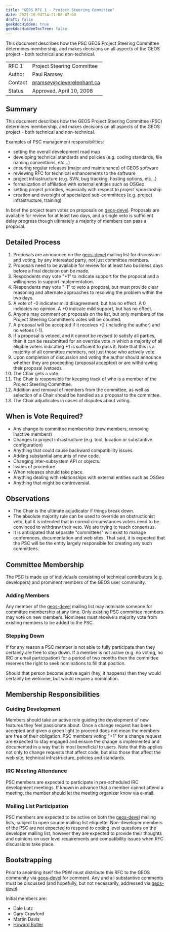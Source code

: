 ```yaml
---
title: "GEOS RFC 1 - Project Steering Committee"
date: 2021-10-04T14:21:00-07:00
draft: false
geekdocHidden: true
geekdocHiddenTocTree: false
---
```


This document describes how the PSC GEOS Project Steering Committee determines membership, and makes decisions on all aspects of the GEOS project - both technical and non-technical.

|          |                              |
| :------- | ---------------------------- |
| RFC 1    | Project Steering Committee   |
| Author   | Paul Ramsey                  |
| Contact  | pramsey@cleverelephant.ca    |
| Status   | Approved, April 10, 2008     |

## Summary

This document describes how the GEOS Project Steering Committee (PSC) determines membership, and makes decisions on all aspects of the GEOS project - both technical and non-technical.

Examples of PSC management responsibilities:

 * setting the overall development road map
 * developing technical standards and policies (e.g. coding standards, file naming conventions, etc...)
 * ensuring regular releases (major and maintenance) of GEOS software
 * reviewing RFC for technical enhancements to the software
 * project infrastructure (e.g. SVN, bug tracking, hosting options, etc...)
 * formalization of affiliation with external entities such as OSGeo
 * setting project priorities, especially with respect to project sponsorship
 * creation and oversight of specialized sub-committees (e.g. project infrastructure, training)

In brief the project team votes on proposals on [geos-devel](http://lists.osgeo.org/mailman/listinfo/geos-devel). Proposals are available for review for at least two days, and a single veto is sufficient delay progress though ultimately a majority of members can pass a proposal.

## Detailed Process

 1. Proposals are announced on the [geos-devel](http://lists.osgeo.org/mailman/listinfo/geos-devel) mailing list for discussion and voting, by any interested party, not just committee members.
 1. Proposals need to be available for review for at least two business days before a final decision can be made.
 1. Respondents may vote "+1" to indicate support for the proposal and a willingness to support implementation.
 1. Respondents may vote "-1" to veto a proposal, but must provide clear reasoning and alternate approaches to resolving the problem within the two days.
 1. A vote of -0 indicates mild disagreement, but has no effect. A 0 indicates no opinion. A +0 indicate mild support, but has no effect.
 1. Anyone may comment on proposals on the list, but only members of the Project Steering Committee's votes will be counted.
 1. A proposal will be accepted if it receives +2 (including the author) and no vetoes (-1).
 1. If a proposal is vetoed, and it cannot be revised to satisfy all parties, then it can be resubmitted for an override vote in which a majority of all eligible voters indicating +1 is sufficient to pass it. Note that this is a majority of all committee members, not just those who actively vote.
 1. Upon completion of discussion and voting the author should announce whether they are proceeding (proposal accepted) or are withdrawing their proposal (vetoed).
 1. The Chair gets a vote.
 1. The Chair is responsible for keeping track of who is a member of the Project Steering Committee.
 1. Addition and removal of members from the committee, as well as selection of a Chair should be handled as a proposal to the committee.
 1. The Chair adjudicates in cases of disputes about voting.

## When is Vote Required?

 * Any change to committee membership (new members, removing inactive members)
 * Changes to project infrastructure (e.g. tool, location or substantive configuration)
 * Anything that could cause backward compatibility issues.
 * Adding substantial amounts of new code.
 * Changing inter-subsystem API or objects.
 * Issues of procedure.
 * When releases should take place.
 * Anything dealing with relationships with external entities such as OSGeo
 * Anything that might be controversial.

## Observations

 * The Chair is the ultimate adjudicator if things break down.
 * The absolute majority rule can be used to override an obstructionist veto, but it is intended that in normal circumstances voters need to be convinced to withdraw their veto. We are trying to reach consensus.
 * It is anticipated that separate "committees" will exist to manage conferences, documentation and web sites. That said, it is expected that the PSC will be the entity largely responsible for creating any such committees.

## Committee Membership

The PSC is made up of individuals consisting of technical contributors (e.g. developers) and prominent members of the GEOS user community.

### Adding Members

Any member of the [geos-devel](http://lists.osgeo.org/mailman/listinfo/geos-devel) mailing list may nominate someone for committee membership at any time. Only existing PSC committee members may vote on new members. Nominees must receive a majority vote from existing members to be added to the PSC.

### Stepping Down

If for any reason a PSC member is not able to fully participate then they certainly are free to step down. If a member is not active (e.g. no voting, no IRC or email participation) for a period of two months then the committee reserves the right to seek nominations to fill that position.

Should that person become active again (hey, it happens) then they would certainly be welcome, but would require a nomination.

## Membership Responsibilities

### Guiding Development

Members should take an active role guiding the development of new features they feel passionate about. Once a change request has been accepted and given a green light to proceed does not mean the members are free of their obligation. PSC members voting "+1" for a change request are expected to stay engaged and ensure the change is implemented and documented in a way that is most beneficial to users. Note that this applies not only to change requests that affect code, but also those that affect the web site, technical infrastructure, policies and standards.

### IRC Meeting Attendance

PSC members are expected to participate in pre-scheduled IRC development meetings. If known in advance that a member cannot attend a meeting, the member should let the meeting organizer know via e-mail.

### Mailing List Participation

PSC members are expected to be active on both the [geos-devel](http://lists.osgeo.org/mailman/listinfo/geos-devel) mailing lists, subject to open source mailing list etiquette. Non-developer members of the PSC are not expected to respond to coding level questions on the developer mailing list, however they are expected to provide their thoughts and opinions on user level requirements and compatibility issues when RFC discussions take place.

## Bootstrapping

Prior to anointing itself the PSW must distribute this RFC to the GEOS community via [geos-devel](http://lists.osgeo.org/mailman/listinfo/geos-devel) for comment. Any and all substantive comments must be discussed (and hopefully, but not necessarily, addressed via [geos-devel](http://lists.osgeo.org/mailman/listinfo/geos-devel).

Initial members are:

 * Dale Lutz
 * Gary Crawford
 * Martin Davis
 * [Howard Butler](mailto:hobu.inc@gmail.com)
